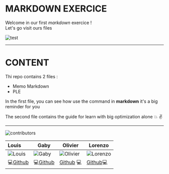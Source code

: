 # MARKDOWN EXERCICE

Welcome in our first _markdown_ exercice ! <br />
Let's go visit ours files 

![test](https://media.giphy.com/media/5nkIn9AEfUQ6JtXL43/giphy.gif)

---------------------------------------------------------------------------------------------------------

# CONTENT

Thi repo contains 2 files :
* Memo Markdown
* PLE

In the first file, you can see how use the command in **markdown** it's a big reminder for you <br />

The second file contains the guide for learn with big optimization alone :boom: :v:




---------------------------------------------------------------------------------------------------------




![contributors](https://image.noelshack.com/fichiers/2019/37/4/1568280620-logo-full-transparent.png)

| Louis                | Gaby|Olivier|Lorenzo|
|:-----------------|-----------------------|-----------------------------|------------------------------|
|![Louis](https://image.noelshack.com/fichiers/2019/37/4/1568280896-olivier.jpeg)|![Gaby](https://image.noelshack.com/fichiers/2019/37/4/1568281406-gaby.jpeg)|![Olivier](https://image.noelshack.com/fichiers/2019/37/4/1568280896-olivier.jpeg)|![Lorenzo](https://image.noelshack.com/fichiers/2019/37/4/1568283052-lorenzo.jpeg)|
|💻[Github](https://github.com/512LouisWicket)|💻[Github](https://github.com/Gabypml)|[Github](https://github.com/olivierHuvelle)  💻 |[Github](https://github.com/Lorenzo-chahid)💻|


